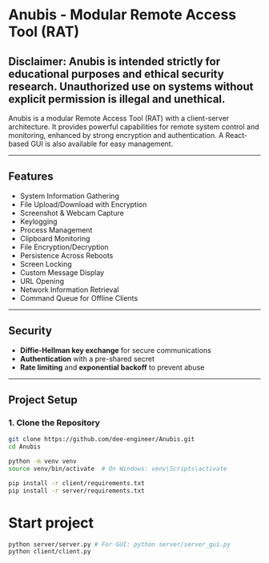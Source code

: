 # Anubis - Modular Remote Access Tool (RAT)

## Disclaimer: Anubis is intended strictly for educational purposes and ethical security research. Unauthorized use on systems without explicit permission is illegal and unethical.

Anubis is a modular Remote Access Tool (RAT) with a client-server architecture. It provides powerful capabilities for remote system control and monitoring, enhanced by strong encryption and authentication. A React-based GUI is also available for easy management.

---

## Features

- System Information Gathering
- File Upload/Download with Encryption
- Screenshot & Webcam Capture
- Keylogging
- Process Management
- Clipboard Monitoring
- File Encryption/Decryption
- Persistence Across Reboots
- Screen Locking
- Custom Message Display
- URL Opening
- Network Information Retrieval
- Command Queue for Offline Clients

---

## Security

- **Diffie-Hellman key exchange** for secure communications
- **Authentication** with a pre-shared secret
- **Rate limiting** and **exponential backoff** to prevent abuse

---

## Project Setup

### 1. Clone the Repository
```bash
git clone https://github.com/dee-engineer/Anubis.git
cd Anubis

python -m venv venv
source venv/bin/activate  # On Windows: venv\Scripts\activate

pip install -r client/requirements.txt
pip install -r server/requirements.txt

```

# Start project

```bash
python server/server.py # For GUI: python server/server_gui.py
python client/client.py
```
